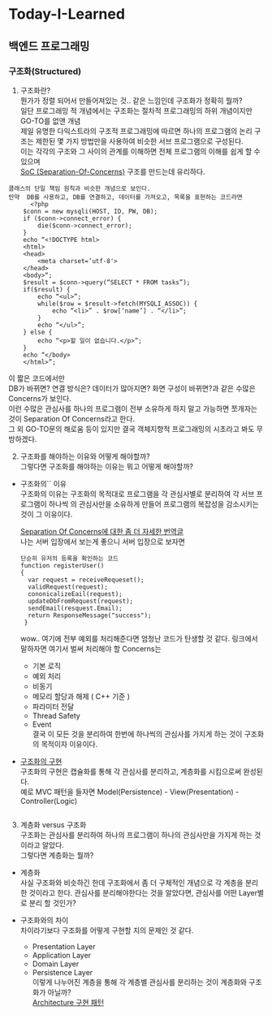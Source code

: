 # Today-I-Learned
## 백엔드 프로그래밍  
### 구조화(Structured)
1. 구조화란?  
뭔가가 정렬 되어서 만들어져있는 것.. 같은 느낌인데 구조화가 정확히 뭘까?  
일단 프로그래밍 적 개념에서는 구조화는 절차적 프로그래밍의 하위 개념이지만 GO-TO를 없앤 개념  
제일 유명한 다익스트라의 구조적 프로그래밍에 따르면 하나의 프로그램의 논리 구조는 제한된 몇 가지 방법만을 사용하여 비슷한 서브 프로그램으로 구성된다.  
이는 각각의 구조와 그 사이의 관계를 이해하면 전체 프로그램의 이해를 쉽게 할 수 있으며  
[SoC (Separation-Of-Concerns)](https://medium.com/@smartbosslee/%EA%B4%80%EC%8B%AC%EC%82%AC%EC%9D%98-%EB%B6%84%EB%A6%AC-separation-of-concerns-soc-8a8d09df066d)  구조를 만드는데 유리하다.  
  ```
  클래스의 단일 책임 원칙과 비슷한 개념으로 보인다.  
  만약  DB를 사용하고, DB를 연결하고, 데이터를 가져오고, 목록을 표현하는 코드라면   
        <?php
      $conn = new mysqli(HOST, ID, PW, DB);
      if ($conn->connect_error) {
          die($conn->connect_error);
      }
      echo “<!DOCTYPE html>
      <html>
      <head>
          <meta charset=’utf-8'>
      </head>
      <body>“;
      $result = $conn->query(“SELECT * FROM tasks”);
      if($result) {
          echo “<ul>”;
          while($row = $result->fetch(MYSQLI_ASSOC)) {
              echo “<li>” . $row[‘name’] . “</li>”;
          }
          echo “</ul>”;
      } else {
          echo “<p>할 일이 없습니다.</p>”;
      }
      echo “</body>
      </html>”;  
  ```  
  
이 짧은 코드에서만  
DB가 바뀌면? 연결 방식은? 데이터가 많아지면? 화면 구성이 바뀌면?과 같은 수많은 Concerns가 보인다.  
이런 수많은 관심사를 하나의 프로그램이 전부 소유하게 하지 말고 가능하면 쪼개자는 것이 Separation Of Concerns라고 한다.  
그 외 GO-TO문의 해로움 등이 있지만 결국 객체지향적 프로그래밍의 시초라고 봐도 무방하겠다.

2. 구조화를 해야하는 이유와 어떻게 해야할까?  
그렇다면 구조화를 해야하는 이유는 뭐고 어떻게 해야할까?  
- 구조화의`` 이유  
  구조화의 이유는 구조화의 목적대로 프로그램을 각 관심사별로 분리하여 각 서브 프로그램이 하나씩   의 관심사만을 소유하게 만들어 프로그램의 복잡성을 감소시키는 것이 그 이유이다.  
  
  [Separation Of Concerns에 대한 좀 더 자세한 번역글](https://kwangyulseo.com/2015/05/29/%EA%B4%80%EC%8B%AC%EC%82%AC%EC%9D%98-%EB%B6%84%EB%A6%ACseparation-of-concerns/)  
  나는 서버 입장에서 보는게 좋으니 서버 입장으로 보자면  
  ```
  단순히 유저의 등록을 확인하는 코드
  function registerUser() 
  {
    var request = receiveRequeset();
    validRequest(request);
    cononicalizeEail(request);
    updateDbFromRequest(request);
    sendEmail(resquest.Email);
    return ResponseMessage("success");
   }
   ```
   wow.. 여기에 전부 예외를 처리해준다면 엄청난 코드가 탄생할 것 같다.
   링크에서 말하자면 여기서 벌써 처리해야 할 Concerns는  
   - 기본 로직  
   - 예외 처리  
   - 비동기   
   - 메모리 할당과 해제 ( C++ 기준 )  
   - 파라미터 전달  
   - Thread Safety  
   - Event  
  결국 이 모든 것을 분리하여 한번에 하나씩의 관심사를 가지게 하는 것이 구조화의 목적이자 이유이다.  

- [구조화의 구현](https://medium.com/@smartbosslee/php-%EC%98%88%EC%A0%9C%EB%A1%9C-%EC%95%8C%EC%95%84%EB%B3%B4%EB%8A%94-mvc-%ED%8C%A8%ED%84%B4-1628b47b1b04)  
  구조화의 구현은 캡슐화를 통해 각 관심사를 분리하고, 계층화를 시킴으로써 완성된다.  
  예로 MVC 패턴을 들자면 Model(Persistence) - View(Presentation) - Controller(Logic)  
  ```
  ```  

3. 계층화 versus 구조화  
구조화는 관심사를 분리하여 하나의 프로그램이 하나의 관심사만을 가지게 하는 것이라고 알았다.  
그렇다면 계층화는 뭘까?  
- 계층화  
사실 구조화와 비슷하긴 한데 구조화에서 좀 더 구체적인 개념으로 각 계층을 분리한 것이라고 한다.
관심사를 분리해야한다는 것을 알았다면, 관심사를 어떤 Layer별로 분리 할 것인가?  

- 구조화와의 차이  
차이라기보다 구조화를 어떻게 구현할 지의 문제인 것 같다. 
  - Presentation Layer  
  - Application Layer  
  - Domain Layer  
  - Persistence Layer  
  이렇게 나누어진 계층을 통해 각 계층별 관심사를 분리하는 것이 계층화와 구조화가 아닐까?  
  [Architecture 구현 패턴](https://mingrammer.com/translation-10-common-software-architectural-patterns-in-a-nutshell/#1-%EA%B3%84%EC%B8%B5%ED%99%94-%ED%8C%A8%ED%84%B4-layered-pattern)  
  
